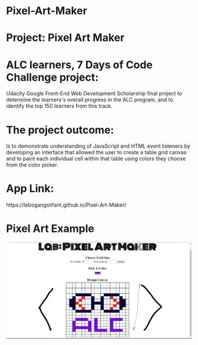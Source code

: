 # Pixel-Art-Maker
<head>
<meta http-equiv="Content-Type" content="text/html; charset=windows-1252">
</head>
<body>
<h1>Project: Pixel Art Maker</h1>
<h1>ALC learners, 7 Days of Code Challenge project:</h1>
<p>Udacity Google Front-End Web Development Scholarship final project to determine the learners's overall progress in the ALC program, and to identify the top 150 learners from this track.</p>  
<h1>The project outcome:</h1>
<p>Is to demonstrate understanding of JavaScript and HTML event listeners by developing an interface that allowed the user to create a table grid canvas and to paint each individual cell within that table using colors they choose from the color picker.</p>
<h1>App Link:</h1>
<p>https://lebogangolifant.github.io/Pixel-Art-Maker/</p>
  <h1>Pixel Art Example</h1>
<img src="Google final challange.jpg" alt="Final Pixel Art Project">
</body>

